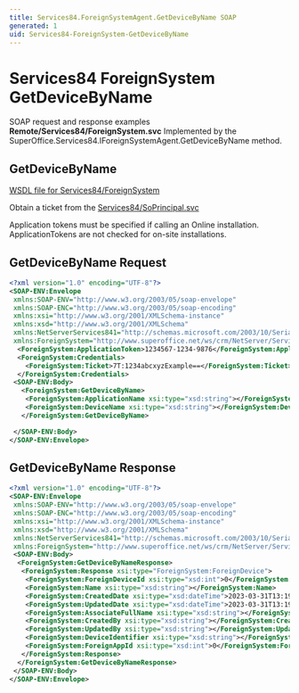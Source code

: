 ```yaml
---
title: Services84.ForeignSystemAgent.GetDeviceByName SOAP
generated: 1
uid: Services84-ForeignSystem-GetDeviceByName
---
```


# Services84 ForeignSystem GetDeviceByName

SOAP request and response examples **Remote/Services84/ForeignSystem.svc**
Implemented by the <see cref="M:SuperOffice.Services84.IForeignSystemAgent.GetDeviceByName">SuperOffice.Services84.IForeignSystemAgent.GetDeviceByName</see> method.

## GetDeviceByName

[WSDL file for Services84/ForeignSystem](../Services84-ForeignSystem.md)

Obtain a ticket from the [Services84/SoPrincipal.svc](../SoPrincipal/index.md)

Application tokens must be specified if calling an Online installation. ApplicationTokens are not checked for on-site installations.

## GetDeviceByName Request

```xml
<?xml version="1.0" encoding="UTF-8"?>
<SOAP-ENV:Envelope
 xmlns:SOAP-ENV="http://www.w3.org/2003/05/soap-envelope"
 xmlns:SOAP-ENC="http://www.w3.org/2003/05/soap-encoding"
 xmlns:xsi="http://www.w3.org/2001/XMLSchema-instance"
 xmlns:xsd="http://www.w3.org/2001/XMLSchema"
 xmlns:NetServerServices841="http://schemas.microsoft.com/2003/10/Serialization/"
 xmlns:ForeignSystem="http://www.superoffice.net/ws/crm/NetServer/Services84">
  <ForeignSystem:ApplicationToken>1234567-1234-9876</ForeignSystem:ApplicationToken>
  <ForeignSystem:Credentials>
    <ForeignSystem:Ticket>7T:1234abcxyzExample==</ForeignSystem:Ticket>
  </ForeignSystem:Credentials>
 <SOAP-ENV:Body>
   <ForeignSystem:GetDeviceByName>
    <ForeignSystem:ApplicationName xsi:type="xsd:string"></ForeignSystem:ApplicationName>
    <ForeignSystem:DeviceName xsi:type="xsd:string"></ForeignSystem:DeviceName>
   </ForeignSystem:GetDeviceByName>

 </SOAP-ENV:Body>
</SOAP-ENV:Envelope>

```

## GetDeviceByName Response

```xml
<?xml version="1.0" encoding="UTF-8"?>
<SOAP-ENV:Envelope
 xmlns:SOAP-ENV="http://www.w3.org/2003/05/soap-envelope"
 xmlns:SOAP-ENC="http://www.w3.org/2003/05/soap-encoding"
 xmlns:xsi="http://www.w3.org/2001/XMLSchema-instance"
 xmlns:xsd="http://www.w3.org/2001/XMLSchema"
 xmlns:NetServerServices841="http://schemas.microsoft.com/2003/10/Serialization/"
 xmlns:ForeignSystem="http://www.superoffice.net/ws/crm/NetServer/Services84">
 <SOAP-ENV:Body>
  <ForeignSystem:GetDeviceByNameResponse>
   <ForeignSystem:Response xsi:type="ForeignSystem:ForeignDevice">
    <ForeignSystem:ForeignDeviceId xsi:type="xsd:int">0</ForeignSystem:ForeignDeviceId>
    <ForeignSystem:Name xsi:type="xsd:string"></ForeignSystem:Name>
    <ForeignSystem:CreatedDate xsi:type="xsd:dateTime">2023-03-31T13:19:43Z</ForeignSystem:CreatedDate>
    <ForeignSystem:UpdatedDate xsi:type="xsd:dateTime">2023-03-31T13:19:43Z</ForeignSystem:UpdatedDate>
    <ForeignSystem:AssociateFullName xsi:type="xsd:string"></ForeignSystem:AssociateFullName>
    <ForeignSystem:CreatedBy xsi:type="xsd:string"></ForeignSystem:CreatedBy>
    <ForeignSystem:UpdatedBy xsi:type="xsd:string"></ForeignSystem:UpdatedBy>
    <ForeignSystem:DeviceIdentifier xsi:type="xsd:string"></ForeignSystem:DeviceIdentifier>
    <ForeignSystem:ForeignAppId xsi:type="xsd:int">0</ForeignSystem:ForeignAppId>
   </ForeignSystem:Response>
  </ForeignSystem:GetDeviceByNameResponse>
 </SOAP-ENV:Body>
</SOAP-ENV:Envelope>

```
